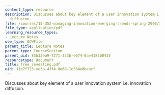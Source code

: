 ```yaml
---
content_type: resource
description: Discusses about key element of a user innovation system i.e. innovation
  diffusion.
file: /courses/15-352-managing-innovation-emerging-trends-spring-2005/11e7f723ee3a4ff48e681e584e0beacf_free_revealing.pdf
file_type: application/pdf
learning_resource_types:
- Lecture Notes
ocw_type: OCWFile
parent_title: Lecture Notes
parent_type: CourseSection
parent_uid: 85b33ea9-7271-323b-e674-6ae4183b0435
resourcetype: Document
title: free_revealing.pdf
uid: 11e7f723-ee3a-4ff4-8e68-1e584e0beacf
---
```

Discusses about key element of a user innovation system i.e. innovation diffusion.

